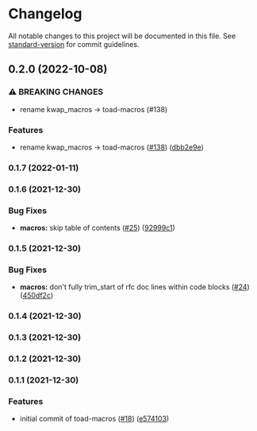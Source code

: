 # Changelog

All notable changes to this project will be documented in this file. See [standard-version](https://github.com/conventional-changelog/standard-version) for commit guidelines.

## 0.2.0 (2022-10-08)


### ⚠ BREAKING CHANGES

* rename kwap_macros -> toad-macros (#138)

### Features

* rename kwap_macros -> toad-macros ([#138](https://github.com/clov-coffee/toad/issues/138)) ([dbb2e9e](https://github.com/clov-coffee/toad/commit/dbb2e9e826ea56b4f032cae9f812e224772248dd))

### 0.1.7 (2022-01-11)

### 0.1.6 (2021-12-30)


### Bug Fixes

* **macros:** skip table of contents ([#25](https://github.com/clov-coffee/toad/issues/25)) ([92999c1](https://github.com/clov-coffee/toad/commit/92999c10246949b10a7de5230c477370a1a1a136))

### 0.1.5 (2021-12-30)


### Bug Fixes

* **macros:** don't fully trim_start of rfc doc lines within code blocks ([#24](https://github.com/clov-coffee/toad/issues/24)) ([450df2c](https://github.com/clov-coffee/toad/commit/450df2c78f583f5c9077d255e6224576316df057))

### 0.1.4 (2021-12-30)

### 0.1.3 (2021-12-30)

### 0.1.2 (2021-12-30)

### 0.1.1 (2021-12-30)


### Features

* initial commit of toad-macros ([#18](https://github.com/clov-coffee/toad/issues/18)) ([e574103](https://github.com/clov-coffee/toad/commit/e5741039951922dafb28e9574ac1c394f3ad5e81))
